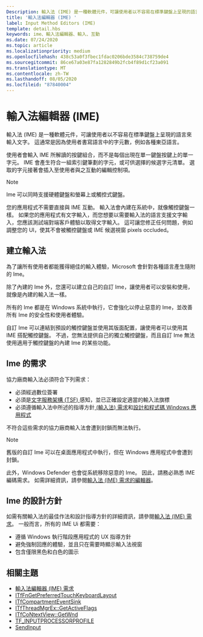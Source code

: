 ```yaml
---
Description: 輸入法 (IME) 是一種軟體元件，可讓使用者以不容易在標準鍵盤上呈現的語言來輸入文字。
title: '輸入法編輯器 (IME) '
label: Input Method Editors (IME)
template: detail.hbs
keywords: ime、輸入法編輯器、輸入、互動
ms.date: 07/24/2020
ms.topic: article
ms.localizationpriority: medium
ms.openlocfilehash: 438c53a0f3fbec1fdac0206bde3584c738759de4
ms.sourcegitcommit: 86ce67a03e87fa1282849b2fcb4f89d1cf23a091
ms.translationtype: MT
ms.contentlocale: zh-TW
ms.lasthandoff: 08/05/2020
ms.locfileid: "87840004"
---
```

# <a name="input-method-editors-ime"></a>輸入法編輯器 (IME) 

輸入法 (IME) 是一種軟體元件，可讓使用者以不容易在標準鍵盤上呈現的語言來輸入文字。 這通常是因為使用者書寫語言中的字元數，例如各種東亞語言。

使用者會輸入 IME 所解讀的按鍵組合，而不是每個出現在單一鍵盤按鍵上的單一字元。 IME 會產生符合一組索引鍵筆劃的字元，或可供選擇的候選字元清單。 選取的字元接著會插入至使用者與之互動的編輯控制項。

> [!NOTE]
> Ime 可以同時支援硬體鍵盤和螢幕上或觸控式鍵盤。

您的應用程式不需要直接與 IME 互動。 輸入法會內建在系統中，就像觸控鍵盤一樣。 如果您的應用程式有文字輸入，而您想要以需要輸入法的語言支援文字輸入，您應該測試端對端客戶體驗以取得文字輸入。 這可讓您修正任何問題，例如調整您的 UI，使其不會被觸控鍵盤或 IME 候選視窗 pixels occluded。

## <a name="creating-an-ime"></a>建立輸入法

為了讓所有使用者都能獲得絕佳的輸入體驗，Microsoft 會針對各種語言產生隨附的 Ime。

除了內建的 Ime 外，您還可以建立自己的自訂 Ime，讓使用者可以安裝和使用，就像是內建的輸入法一樣。

所有的 Ime 都是在 Windows 系統中執行，它會強化以停止惡意的 Ime，並改善所有 Ime 的安全性和使用者體驗。

自訂 Ime 可以連結到預設的觸控鍵盤並使用其版面配置，讓使用者可以使用其 IME 搭配觸控鍵盤。 不過，您無法提供自己的獨立觸控鍵盤，而且自訂 Ime 無法使用適用于觸控鍵盤的內建 Ime 的某些功能。

## <a name="requirements-for-imes"></a>Ime 的需求

協力廠商輸入法必須符合下列需求：

- 必須經過數位簽署
- 必須是[文字服務架構 (TSF) ](/windows/win32/tsf/text-services-framework)感知，並已正確設定適當的輸入法旗標
- 必須遵循輸入法中所述的指導方針[ (輸入法) 需求](input-method-editor-requirements.md)和[設計和程式碼 Windows 應用程式](/windows/uwp/design/)

不符合這些需求的協力廠商輸入法會遭到封鎖而無法執行。

> [!NOTE]
> 舊版的自訂 Ime 可以在桌面應用程式中執行，但在 Windows 應用程式中會遭到封鎖。

此外，Windows Defender 也會從系統移除惡意的 Ime。 因此，請務必熟悉 IME 編碼需求。 如需詳細資訊，請參閱[輸入法 (IME) 需求的編輯器](input-method-editor-requirements.md)。

## <a name="design-guidelines-for-imes"></a>Ime 的設計方針

如需有關輸入法的最佳作法和設計指導方針的詳細資訊，請參閱[輸入法 (IME) 需求](input-method-editor-requirements.md)。 一般而言，所有的 IME Ui 都需要：

- 遵循 Windows 執行階段應用程式的 UX 指導方針
- 避免強制回應的體驗，並且只在需要時顯示輸入法視窗
- 包含僅限黑色和白色的圖示

## <a name="related-topics"></a>相關主題

- [輸入法編輯器 (IME) 需求](input-method-editor-requirements.md)
- [ITfFnGetPreferredTouchKeyboardLayout](/windows/win32/api/ctffunc/nn-ctffunc-itffngetpreferredtouchkeyboardlayout)
- [ITfCompartmentEventSink](/windows/win32/api/msctf/nn-msctf-itfcompartmenteventsink)
- [ITfThreadMgrEx::GetActiveFlags](/windows/win32/api/msctf/nf-msctf-itfthreadmgrex-getactiveflags)
- [ITfCoNtextView::GetWnd](/windows/win32/api/msctf/nf-msctf-itfcontextview-getwnd)
- [TF_INPUTPROCESSORPROFILE](/windows/win32/api/msctf/ns-msctf-tf_inputprocessorprofile)
- [SendInput](/windows/win32/api/winuser/nf-winuser-sendinput)
